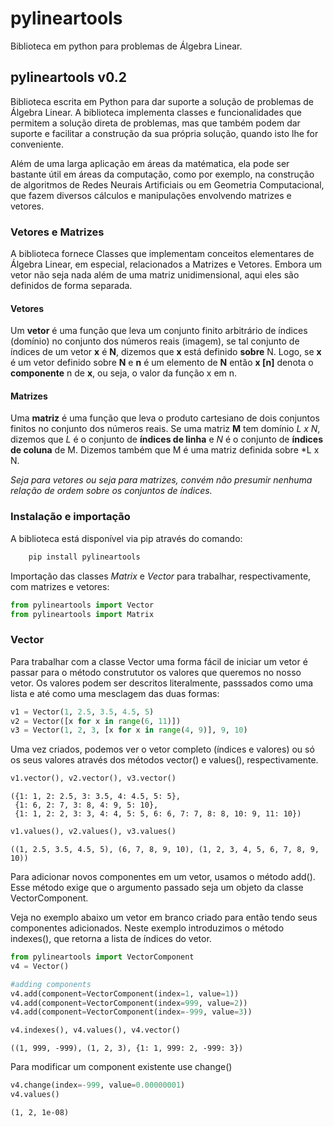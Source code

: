 # pylineartools
Biblioteca em python para problemas de Álgebra Linear.

## pylineartools v0.2

Biblioteca escrita em Python para dar suporte a solução de problemas de Álgebra Linear. A biblioteca implementa classes e funcionalidades que permitem a solução direta de problemas, mas que também podem dar suporte e facilitar a construção da sua própria solução, quando isto lhe for conveniente.

Além de uma larga aplicação em áreas da matématica, ela pode ser bastante útil em áreas da computação, como por exemplo, na construção de algoritmos de Redes Neurais Artificiais ou em Geometria Computacional, que fazem diversos cálculos e manipulações envolvendo matrizes e vetores.

###  Vetores e Matrizes
A biblioteca fornece Classes que implementam conceitos elementares de Álgebra Linear, em especial, relacionados a Matrizes e Vetores. Embora um vetor não seja nada além de uma matriz unidimensional, aqui eles são definidos de forma separada.

#### Vetores
Um **vetor** é uma função que leva um conjunto finito arbitrário de índices (domínio) no conjunto dos números reais (imagem), se tal conjunto de índices de um vetor **x** é **N**, dizemos que **x** está definido **sobre** N. Logo, se **x** é um vetor definido sobre **N** e **n** é um elemento de **N** então **x [n]** denota o **componente** n de **x**, ou seja, o valor da função x em n.

#### Matrizes
Uma **matriz** é uma função que leva o produto cartesiano de dois conjuntos finitos no conjunto dos números reais. Se uma matriz **M** tem domínio *L x N*, dizemos que *L* é o conjunto de **índices de linha** e *N* é o conjunto de **índices de coluna** de M. Dizemos também que M é uma matriz definida sobre *L x N.

*Seja para vetores ou seja para matrizes, convém não presumir nenhuma relação de ordem sobre os conjuntos de índices.*

### Instalação e importação

A biblioteca está disponível via pip através do comando:

```python
    pip install pylineartools
```

Importação das classes *Matrix* e *Vector* para trabalhar, respectivamente, com matrizes e vetores:


```python
from pylineartools import Vector
from pylineartools import Matrix
```

### Vector

Para trabalhar com a classe Vector uma forma fácil de iniciar um vetor é passar para o método constrututor os valores que queremos no nosso vetor.
Os valores podem ser descritos literalmente, passsados como uma lista e até como uma mesclagem das duas formas:


```python
v1 = Vector(1, 2.5, 3.5, 4.5, 5)
v2 = Vector([x for x in range(6, 11)])
v3 = Vector(1, 2, 3, [x for x in range(4, 9)], 9, 10)
```

Uma vez criados, podemos ver o vetor completo (índices e valores) ou só os seus valores através dos métodos vector() e values(), respectivamente.


```python
v1.vector(), v2.vector(), v3.vector()
```




    ({1: 1, 2: 2.5, 3: 3.5, 4: 4.5, 5: 5},
     {1: 6, 2: 7, 3: 8, 4: 9, 5: 10},
     {1: 1, 2: 2, 3: 3, 4: 4, 5: 5, 6: 6, 7: 7, 8: 8, 10: 9, 11: 10})




```python
v1.values(), v2.values(), v3.values()
```




    ((1, 2.5, 3.5, 4.5, 5), (6, 7, 8, 9, 10), (1, 2, 3, 4, 5, 6, 7, 8, 9, 10))



Para adicionar novos componentes em um vetor, usamos o método add(). Esse método exige que o argumento passado seja um objeto da classe VectorComponent. 

Veja no exemplo abaixo um vetor em branco criado para então tendo seus componentes adicionados. Neste exemplo introduzimos o método indexes(), que retorna a lista de índices do vetor.


```python
from pylineartools import VectorComponent
v4 = Vector()

#adding components
v4.add(component=VectorComponent(index=1, value=1))
v4.add(component=VectorComponent(index=999, value=2))
v4.add(component=VectorComponent(index=-999, value=3))

v4.indexes(), v4.values(), v4.vector()
```




    ((1, 999, -999), (1, 2, 3), {1: 1, 999: 2, -999: 3})



Para modificar um component existente use change()


```python
v4.change(index=-999, value=0.00000001)
v4.values()
```




    (1, 2, 1e-08)


